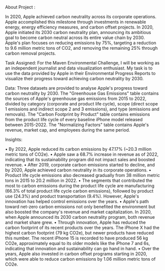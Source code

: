 About Project :

In 2020, Apple achieved carbon neutrality across its corporate operations. Apple 
accomplished this milestone through investments in renewable energy, energy efficiency 
measures, and carbon offset projects. In 2020, Apple initiated its 2030 carbon neutrality plan, 
announcing its ambitious goal to become carbon neutral across its entire value chain by 2030. 
Apple's plan focuses on reducing emissions by 75%, targeting a reduction to 9.6 million 
metric tons of CO2, and removing the remaining 25% through carbon removal projects. 


Task Assigned: 
For the Maven Environmental Challenge, I will be working as an independent journalist and 
data visualization enthusiast. My task is to use the data provided by Apple in their 
Environmental Progress Reports to visualize their progress toward achieving carbon 
neutrality by 2030. 


Data: 
Three datasets are provided to analyse Apple's progress toward carbon neutrality by 2030. 
The "Greenhouse Gas Emissions" table contains the sources of Apple's greenhouse gas 
emissions from 2015 to 2022, divided by category (corporate and product life cycle), scope 
(direct scope 1 emissions and indirect scope 2 and 3 emissions), and type (emissions and 
removals). The "Carbon Footprint by Product" table contains emissions from the product life 
cycle of every baseline iPhone model released between 2015-2022. The "Normalizing 
Factors" table contains Apple's revenue, market cap, and employees during the same period. 


Insights: 

• By 2022, Apple reduced its carbon emissions by 47.17% (~20.3 million metric tons of 
CO2e). 
• Apple saw a 68.7% increase in revenue as of 2022, indicating that its sustainability 
program did not impact sales and boosted revenue. 
• After 2019, corporate carbon emissions started to decline, and by 2020, Apple 
achieved carbon neutrality in its corporate operations. 
• Product life cycle emissions also decreased gradually from 38 million metric tons in 
2015 to 20.2 million in 2022. 
• The segments that contributed the most to carbon emissions during the product life 
cycle are manufacturing (66.3% of total product life cycle carbon emissions), 
followed by product use (24.3%) and product transportation (9.4%). However, 
Apple's innovation has helped control emissions over the years. 
• Apple's path toward net-zero carbon emissions not only benefited the environment but 
also boosted the company's revenue and market capitalization. In 2020, when Apple 
announced its 2030 carbon neutrality program, both revenue and market share grew. 
• Through innovation, Apple has reduced the carbon footprint of its recent products 
over the years. The iPhone X had the highest carbon footprint (79 kg CO2e), but 
newer products have reduced this number. The recent iPhone 15 is recorded to have 
produced 56 kg CO2e, approximately equal to its older models like the iPhone 7 and 
6s, indicating that innovation and sustainability can go hand in hand. 
• Over the years, Apple also invested in carbon offset programs starting in 2020, which 
were able to reduce carbon emissions by 1.06 million metric tons of CO2e.
